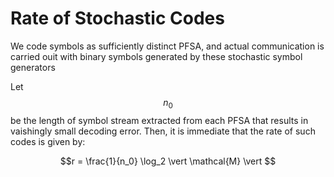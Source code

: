 # Rate of Stochastic Codes 

We code symbols as sufficiently distinct PFSA, and actual communication is carried ouit with binary symbols generated by these stochastic symbol generators

Let $$n_0$$ be the length of symbol stream extracted from each PFSA that results in vaishingly small decoding error.
Then, it is immediate that the rate of such codes is given by:

$$r = \frac{1}{n_0} \log_2 \vert \mathcal{M} \vert $$